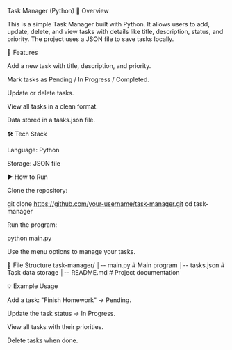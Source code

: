 Task Manager (Python)
📌 Overview

This is a simple Task Manager built with Python.
It allows users to add, update, delete, and view tasks with details like title, description, status, and priority.
The project uses a JSON file to save tasks locally.

🚀 Features

Add a new task with title, description, and priority.

Mark tasks as Pending / In Progress / Completed.

Update or delete tasks.

View all tasks in a clean format.

Data stored in a tasks.json file.

🛠️ Tech Stack

Language: Python

Storage: JSON file

▶️ How to Run

Clone the repository:

git clone https://github.com/your-username/task-manager.git
cd task-manager


Run the program:

python main.py


Use the menu options to manage your tasks.

📂 File Structure
task-manager/
│-- main.py       # Main program
│-- tasks.json    # Task data storage
│-- README.md     # Project documentation

💡 Example Usage

Add a task: "Finish Homework" → Pending.

Update the task status → In Progress.

View all tasks with their priorities.

Delete tasks when done.